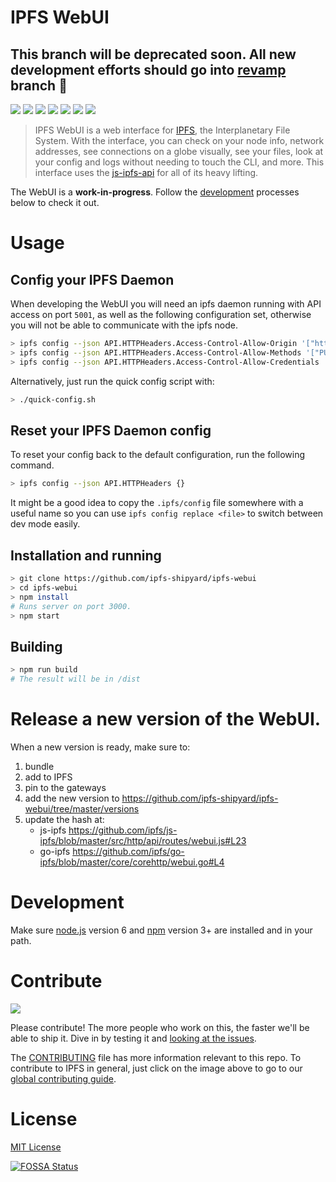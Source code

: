 # IPFS WebUI

## This branch will be deprecated soon. All new development efforts should go into [revamp](https://github.com/ipfs-shipyard/ipfs-webui/tree/revamp) branch :rocket:

[![](https://img.shields.io/badge/made%20by-Protocol%20Labs-blue.svg?style=flat-square)](http://ipn.io)
[![](https://img.shields.io/badge/project-IPFS-blue.svg?style=flat-square)](http://ipfs.io/)
[![](https://img.shields.io/badge/freenode-%23ipfs-blue.svg?style=flat-square)](http://webchat.freenode.net/?channels=%23ipfs)
[![](https://david-dm.org/ipfs-shipyard/ipfs-webui.svg?style=flat-square)](https://david-dm.org/ipfs-shipyard/ipfs-webui)
[![](https://img.shields.io/circleci/project/ipfs-shipyard/ipfs-webui/master.svg?style=flat-square)](https://circleci.com/gh/ipfs-shipyard/ipfs-webui)
[![](https://img.shields.io/travis/ipfs-shipyard/ipfs-webui/master.svg?style=flat-square)](https://travis-ci.org/ipfs-shipyard/ipfs-webui)
[![](https://app.fossa.io/api/projects/git%2Bhttps%3A%2F%2Fgithub.com%2Fipfs%2Fwebui.svg?type=shield)](https://app.fossa.io/projects/git%2Bhttps%3A%2F%2Fgithub.com%2Fipfs%2Fwebui?ref=badge_shield)

> IPFS WebUI is a web interface for [IPFS](https://ipfs.io), the Interplanetary File System. With the interface, you can check on your node info, network addresses, see connections on a globe visually, see your files, look at your config and logs without needing to touch the CLI, and more. This interface uses the [js-ipfs-api](//github.com/ipfs/js-ipfs-api) for all of its heavy lifting.

The WebUI is a **work-in-progress**. Follow the [development](#development) processes below to check it out.

# Usage

## Config your IPFS Daemon

When developing the WebUI you will need an ipfs daemon running with API access on port `5001`, as well as the following configuration set, otherwise you will not be able to communicate with the ipfs node.

```bash
> ipfs config --json API.HTTPHeaders.Access-Control-Allow-Origin '["http://localhost:3000"]'
> ipfs config --json API.HTTPHeaders.Access-Control-Allow-Methods '["PUT", "GET", "POST"]'
> ipfs config --json API.HTTPHeaders.Access-Control-Allow-Credentials '["true"]'
```

Alternatively, just run the quick config script with: 

```bash
> ./quick-config.sh
```

## Reset your IPFS Daemon config

To reset your config back to the default configuration, run the following command.

```bash
> ipfs config --json API.HTTPHeaders {}
```

It might be a good idea to copy the `.ipfs/config` file somewhere with a useful name so you can use `ipfs config replace <file>` to switch between dev mode easily.

## Installation and running

```bash
> git clone https://github.com/ipfs-shipyard/ipfs-webui
> cd ipfs-webui
> npm install
# Runs server on port 3000.
> npm start
```

## Building

```bash
> npm run build
# The result will be in /dist
```

# Release a new version of the WebUI.

When a new version is ready, make sure to:

1. bundle
1. add to IPFS
1. pin to the gateways
1. add the new version to https://github.com/ipfs-shipyard/ipfs-webui/tree/master/versions
1. update the hash at:
   - js-ipfs https://github.com/ipfs/js-ipfs/blob/master/src/http/api/routes/webui.js#L23
   - go-ipfs https://github.com/ipfs/go-ipfs/blob/master/core/corehttp/webui.go#L4

# Development

Make sure [node.js](https://nodejs.org/) version 6 and [npm](https://docs.npmjs.com/) version 3+ are installed and in your path.
# Contribute

[![](https://cdn.rawgit.com/jbenet/contribute-ipfs-gif/master/img/contribute.gif)](https://github.com/ipfs/community/blob/master/contributing.md)

Please contribute! The more people who work on this, the faster we'll be able to ship it. Dive in by testing it and [looking at the issues](https://github.com/ipfs/webui/issues).

The [CONTRIBUTING](CONTRIBUTING.md) file has more information relevant to this repo. To contribute to IPFS in general, just click on the image above to go to our [global contributing guide](https://github.com/ipfs/community/blob/master/contributing.md).

# License

[MIT License](LICENSE)

[![FOSSA Status](https://app.fossa.io/api/projects/git%2Bhttps%3A%2F%2Fgithub.com%2Fipfs%2Fwebui.svg?type=large)](https://app.fossa.io/projects/git%2Bhttps%3A%2F%2Fgithub.com%2Fipfs%2Fwebui?ref=badge_large)
